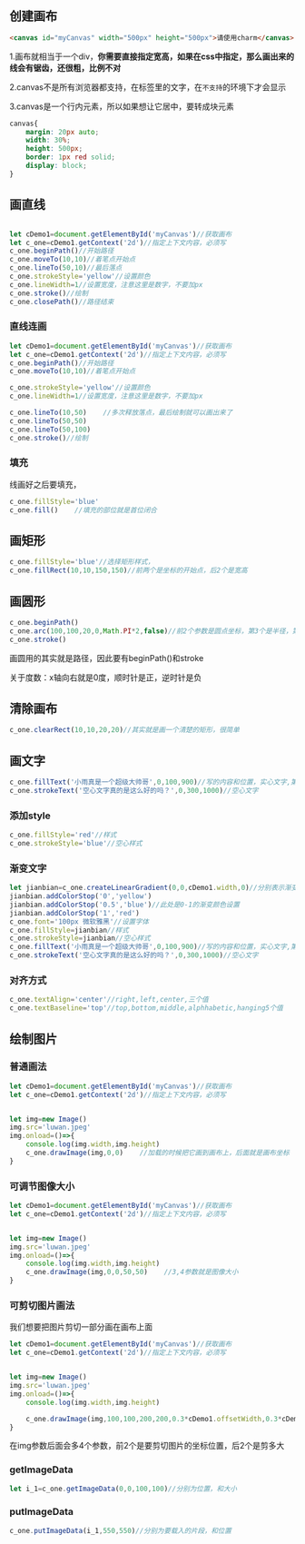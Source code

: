 ## 创建画布

```html
<canvas id="myCanvas" width="500px" height="500px">请使用charm</canvas>
```

1.画布就相当于一个div，**你需要直接指定宽高，如果在css中指定，那么画出来的线会有锯齿，还很粗，比例不对**

2.canvas不是所有浏览器都支持，在标签里的文字，在`不支持`的环境下才会显示

3.canvas是一个行内元素，所以如果想让它居中，要转成块元素

```css
canvas{
    margin: 20px auto;
    width: 30%;
    height: 500px;
    border: 1px red solid;
    display: block;
}
```

## 画直线

```js

let cDemo1=document.getElementById('myCanvas')//获取画布
let c_one=cDemo1.getContext('2d')//指定上下文内容，必须写
c_one.beginPath()//开始路径
c_one.moveTo(10,10)//着笔点开始点
c_one.lineTo(50,10)//最后落点
c_one.strokeStyle='yellow'//设置颜色
c_one.lineWidth=1//设置宽度，注意这里是数字，不要加px
c_one.stroke()//绘制
c_one.closePath()//路径结束
```

### 直线连画

```js
let cDemo1=document.getElementById('myCanvas')//获取画布
let c_one=cDemo1.getContext('2d')//指定上下文内容，必须写
c_one.beginPath()//开始路径
c_one.moveTo(10,10)//着笔点开始点

c_one.strokeStyle='yellow'//设置颜色
c_one.lineWidth=1//设置宽度，注意这里是数字，不要加px

c_one.lineTo(10,50)    //多次释放落点，最后绘制就可以画出来了
c_one.lineTo(50,50)
c_one.lineTo(50,100)
c_one.stroke()//绘制

```

### 填充

线画好之后要填充，

```js
c_one.fillStyle='blue'
c_one.fill()    //填充的部位就是首位闭合
```



## 画矩形

```js
c_one.fillStyle='blue'//选择矩形样式，
c_one.fillRect(10,10,150,150)//前两个是坐标的开始点，后2个是宽高
```

## 画圆形

```js
c_one.beginPath()
c_one.arc(100,100,20,0,Math.PI*2,false)//前2个参数是圆点坐标，第3个是半径，第4，5个是两个度数点，最后一个是方向，true是逆时针，false是顺时针
c_one.stroke()
```

画圆用的其实就是路径，因此要有beginPath()和stroke

关于度数：x轴向右就是0度，顺时针是正，逆时针是负



## 清除画布

```js
c_one.clearRect(10,10,20,20)//其实就是画一个清楚的矩形，很简单
```

## 画文字

```js
c_one.fillText('小雨真是一个超级大帅哥',0,100,900)//写的内容和位置，实心文字,第3个参数是文字的最大宽度，如果本身超过宽度，会压缩至最大宽度
c_one.strokeText('空心文字真的是这么好的吗？',0,300,1000)//空心文字
```

### 添加style

```js
c_one.fillStyle='red'//样式
c_one.strokeStyle='blue'//空心样式
```

### 渐变文字

```js
let jianbian=c_one.createLinearGradient(0,0,cDemo1.width,0)//分别表示渐变开始的，xy和结束的xy坐标
jianbian.addColorStop('0','yellow')
jianbian.addColorStop('0.5','blue')//此处是0-1的渐变颜色设置
jianbian.addColorStop('1','red')
c_one.font='100px 微软雅黑'//设置字体
c_one.fillStyle=jianbian//样式
c_one.strokeStyle=jianbian//空心样式
c_one.fillText('小雨真是一个超级大帅哥',0,100,900)//写的内容和位置，实心文字,第3个参数是文字的最大宽度，如果本身超过宽度，会压缩至最大宽度
c_one.strokeText('空心文字真的是这么好的吗？',0,300,1000)//空心文字
```

### 对齐方式

```js
c_one.textAlign='center'//right,left,center,三个值
c_one.textBaseline='top'//top,bottom,middle,alphhabetic,hanging5个值
```

## 绘制图片

### 普通画法

```js
let cDemo1=document.getElementById('myCanvas')//获取画布
let c_one=cDemo1.getContext('2d')//指定上下文内容，必须写


let img=new Image()
img.src='luwan.jpeg'
img.onload=()=>{
    console.log(img.width,img.height)
    c_one.drawImage(img,0,0)    //加载的时候把它画到画布上，后面就是画布坐标
}
```

### 可调节图像大小

```js
let cDemo1=document.getElementById('myCanvas')//获取画布
let c_one=cDemo1.getContext('2d')//指定上下文内容，必须写


let img=new Image()
img.src='luwan.jpeg'
img.onload=()=>{
    console.log(img.width,img.height)
    c_one.drawImage(img,0,0,50,50)    //3,4参数就是图像大小
}
```

### 可剪切图片画法

我们想要把图片剪切一部分画在画布上面

```js
let cDemo1=document.getElementById('myCanvas')//获取画布
let c_one=cDemo1.getContext('2d')//指定上下文内容，必须写


let img=new Image()
img.src='luwan.jpeg'
img.onload=()=>{
    console.log(img.width,img.height)

    c_one.drawImage(img,100,100,200,200,0.3*cDemo1.offsetWidth,0.3*cDemo1.offsetHeight,100,100)
}
```

在img参数后面会多4个参数，前2个是要剪切图片的坐标位置，后2个是剪多大

### getImageData

```js
let i_1=c_one.getImageData(0,0,100,100)//分别为位置，和大小
```



### putImageData

```js
c_one.putImageData(i_1,550,550)//分别为要载入的片段，和位置
```

